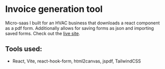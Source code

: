 # Invoice generation tool
Micro-saas I built for an HVAC business that downloads a react component as a pdf form. Additionally allows for saving forms as json and importing saved forms. Check out the [live site](https://invoice-creator-hvac.vercel.app/).

## Tools used:
- React, Vite, react-hook-form, html2canvas, jspdf, TailwindCSS

